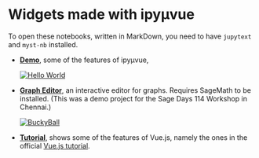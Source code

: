 # Widgets made with ipyμvue

To open these notebooks, written in MarkDown, you need to have `jupytext` and `myst-nb` installed.

* [**Demo**](./Demo.md), some of the features of ipyμvue,
  
  [![Hello World](https://user-images.githubusercontent.com/373765/181876319-05fc7206-debc-4227-8de9-7b335c57324d.png)](./Demo.md)
* [**Graph Editor**](./GraphEditor.md), an interactive editor for graphs.
  Requires SageMath to be installed. (This was a demo project for the Sage Days
  114 Workshop in Chennai.)
  
  [![BuckyBall](https://user-images.githubusercontent.com/373765/181876389-3a697beb-8a68-4bb8-b373-8d75c2b2b62a.gif)](./GraphEditor.md)
* [**Tutorial**](./Tutorial.md), shows some of the features of Vue.js, namely
  the ones in the official [Vue.js tutorial](https://vuejs.org/tutorial).
